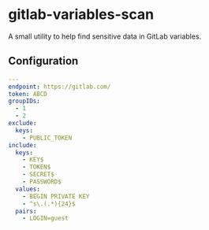 # gitlab-variables-scan

A small utility to help find sensitive data in GitLab variables.

## Configuration

```yaml
---
endpoint: https://gitlab.com/
token: ABCD
groupIDs:
  - 1
  - 2
exclude:
  keys:
    - PUBLIC_TOKEN
include:
  keys:
    - KEY$
    - TOKEN$
    - SECRET$
    - PASSWORD$
  values:
    - BEGIN PRIVATE KEY
    - ^s\.(.*){24}$
  pairs:
    - LOGIN=guest
```
